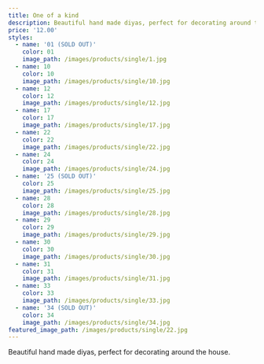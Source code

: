 ```yaml
---
title: One of a kind
description: Beautiful hand made diyas, perfect for decorating around the house.
price: '12.00'
styles:
  - name: '01 (SOLD OUT)'
    color: 01
    image_path: /images/products/single/1.jpg
  - name: 10
    color: 10
    image_path: /images/products/single/10.jpg
  - name: 12
    color: 12
    image_path: /images/products/single/12.jpg
  - name: 17
    color: 17
    image_path: /images/products/single/17.jpg
  - name: 22
    color: 22
    image_path: /images/products/single/22.jpg
  - name: 24
    color: 24
    image_path: /images/products/single/24.jpg
  - name: '25 (SOLD OUT)'
    color: 25
    image_path: /images/products/single/25.jpg
  - name: 28
    color: 28
    image_path: /images/products/single/28.jpg
  - name: 29
    color: 29
    image_path: /images/products/single/29.jpg
  - name: 30
    color: 30
    image_path: /images/products/single/30.jpg
  - name: 31
    color: 31
    image_path: /images/products/single/31.jpg
  - name: 33
    color: 33
    image_path: /images/products/single/33.jpg
  - name: '34 (SOLD OUT)'
    color: 34
    image_path: /images/products/single/34.jpg
featured_image_path: /images/products/single/22.jpg
---
```


Beautiful hand made diyas, perfect for decorating around the house.
